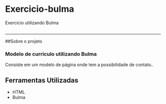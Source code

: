 # Exercicio-bulma

Exercicio utilizando Bulma


<div align="center">

  <a href="https://zezinhojun.github.io/Exercicio-bulma/"><img src=""></a>
</div>

---


##Sobre o projeto


<h3>Modelo de curriculo utilizando Bulma</h3>

<p> Consiste em um modelo de página onde tem a possibilidade de contato..</p>
<h2>Ferramentas Utilizadas</h2>
<ul>
  <li>HTML</li>
  <li>Bulma</li>
</ul>
<p></p>
